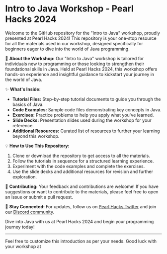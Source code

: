 # Intro to Java Workshop - Pearl Hacks 2024

Welcome to the GitHub repository for the "Intro to Java" workshop, proudly presented at Pearl Hacks 2024! This repository is your one-stop resource for all the materials used in our workshop, designed specifically for beginners eager to dive into the world of Java programming.

🌟 **About the Workshop:**
Our "Intro to Java" workshop is tailored for individuals new to programming or those looking to strengthen their foundational skills in Java. Held at Pearl Hacks 2024, this workshop offers hands-on experience and insightful guidance to kickstart your journey in the world of Java.

✨ **What's Inside:**
- **Tutorial Files:** Step-by-step tutorial documents to guide you through the basics of Java.
- **Code Examples:** Sample code files demonstrating key concepts in Java.
- **Exercises:** Practice problems to help you apply what you've learned.
- **Slide Decks:** Presentation slides used during the workshop for your reference.
- **Additional Resources:** Curated list of resources to further your learning beyond this workshop.

💡 **How to Use This Repository:**
1. Clone or download the repository to get access to all the materials.
2. Follow the tutorials in sequence for a structured learning experience.
3. Experiment with the code examples and complete the exercises.
4. Use the slide decks and additional resources for revision and further exploration.

🤝 **Contributing:**
Your feedback and contributions are welcome! If you have suggestions or want to contribute to the materials, please feel free to open an issue or submit a pull request.

📢 **Stay Connected:**
For updates, follow us on [Pearl Hacks Twitter](https://twitter.com/pearlhacks) and join our [Discord community](https://discord.gg/pearlhacks).

Dive into Java with us at Pearl Hacks 2024 and begin your programming journey today!

---

Feel free to customize this introduction as per your needs. Good luck with your workshop at
